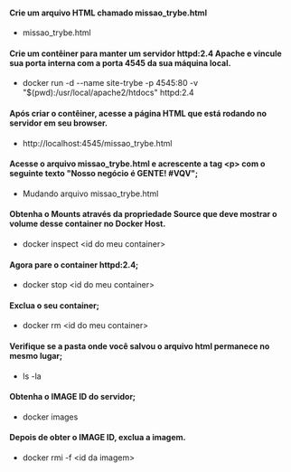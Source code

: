 #### Crie um arquivo HTML chamado missao_trybe.html

- missao_trybe.html

#### Crie um contêiner para manter um servidor httpd:2.4 Apache e vincule sua porta interna com a porta 4545 da sua máquina local.

- docker run -d --name site-trybe -p 4545:80 -v "$(pwd):/usr/local/apache2/htdocs" httpd:2.4

#### Após criar o contêiner, acesse a página HTML que está rodando no servidor em seu browser.

- http://localhost:4545/missao_trybe.html

#### Acesse o arquivo missao_trybe.html e acrescente a tag \<p> com o seguinte texto "Nosso negócio é GENTE! #VQV";

- Mudando arquivo missao_trybe.html

#### Obtenha o Mounts através da propriedade Source que deve mostrar o volume desse container no Docker Host.

-   docker inspect \<id do meu container>

#### Agora pare o container httpd:2.4;

- docker stop \<id do meu container>

#### Exclua o seu container;

- docker rm \<id do meu container>

#### Verifique se a pasta onde você salvou o arquivo html permanece no mesmo lugar;

- ls -la

#### Obtenha o IMAGE ID do servidor;

- docker images

#### Depois de obter o IMAGE ID, exclua a imagem.

- docker rmi -f \<id da imagem>